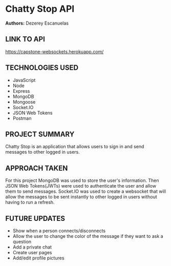 # Chatty Stop API

**Authors:** Dezerey Escanuelas

## LINK TO API

https://capstone-websockets.herokuapp.com/

## TECHNOLOGIES USED

- JavaScript
- Node
- Express
- MongoDB
- Mongoose
- Socket.IO
- JSON Web Tokens
- Postman

## PROJECT SUMMARY

Chatty Stop is an application that allows users to sign in and send messages to other logged in users.

## APPROACH TAKEN

For this project MongoDB was used to store the user's information. Then JSON Web Tokens(JWTs) were used to authenticate the user and allow them to send messages. Socket.IO was used to create a websocket that will allow the messages to be sent instantly to other logged in users without having to run a refresh.

## FUTURE UPDATES

- Show when a person connects/disconnects
- Allow the user to change the color of the message if they want to ask a question
- Add a private chat
- Create user pages
- Add/edit profile pictures
